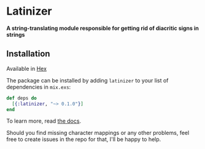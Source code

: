 # Latinizer

**A string-translating module responsible for getting rid of diacritic signs in strings**

## Installation

Available in [Hex](https://hex.pm/packages/latinizer/)

The package can be installed by adding `latinizer` to your list of dependencies in `mix.exs`:

```elixir
def deps do
  [{:latinizer, "~> 0.1.0"}]
end
```

To learn more, read [the docs](https://hexdocs.pm/latinizer).

Should you find missing character mappings or any other problems, feel free to create
issues in the repo for that, I'll be happy to help.
